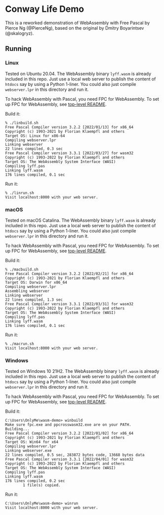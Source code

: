 # Conway Life Demo

This is a reworked demonstration of WebAssembly with Free Pascal by Pierce
Ng (@PierceNg), based on the original by Dmitry Boyarintsev (@skalogryz).

## Running

### Linux

Tested on Ubuntu 20.04. The WebAssembly binary ```lyff.wasm``` is already
included in this repo. Just use a local web server to publish the content
of ```htdocs``` say by using a Python 1-liner. You could also just compile
```webserver.lpr``` in this directory and run it.

To hack WebAssembly with Pascal, you need FPC for WebAssembly. To set up FPC for
WebAssembly, see [top-level README](/README.md).

Build it:

```
% ./linbuild.sh
Free Pascal Compiler version 3.2.2 [2022/01/13] for x86_64
Copyright (c) 1993-2021 by Florian Klaempfl and others
Target OS: Linux for x86-64
Compiling webserver.lpr
Linking webserver
22 lines compiled, 0.3 sec
Free Pascal Compiler version 3.3.1 [2022/03/27] for wasm32
Copyright (c) 1993-2022 by Florian Klaempfl and others
Target OS: The WebAssembly System Interface (WASI)
Compiling lyff.pas
Linking lyff.wasm
176 lines compiled, 0.1 sec
```

Run it:

```
% ./linrun.sh
Visit localhost:8000 with your web server.
```

### macOS

Tested on macOS Catalina. The WebAssembly binary ```lyff.wasm``` is already
included in this repo. Just use a local web server to publish the content
of ```htdocs``` say by using a Python 1-liner. You could also just compile
```webserver.lpr``` in this directory and run it.

To hack WebAssembly with Pascal, you need FPC for WebAssembly. To set up FPC for
WebAssembly, see [top-level README](/README.md).

Build it:

```
% ./macbuild.sh
Free Pascal Compiler version 3.2.2 [2022/02/21] for x86_64
Copyright (c) 1993-2021 by Florian Klaempfl and others
Target OS: Darwin for x86_64
Compiling webserver.lpr
Assembling webserver
Linking webserver
22 lines compiled, 1.3 sec
Free Pascal Compiler version 3.3.1 [2022/03/31] for wasm32
Copyright (c) 1993-2022 by Florian Klaempfl and others
Target OS: The WebAssembly System Interface (WASI)
Compiling lyff.pas
Linking lyff.wasm
176 lines compiled, 0.1 sec
```

Run it:

```
% ./macrun.sh
Visit localhost:8000 with your web server.
```

### Windows

Tested on Windows 10 21H2. The WebAssembly binary ```lyff.wasm``` is already
included in this repo. Just use a local web server to publish the content
of ```htdocs``` say by using a Python 1-liner. You could also just compile
```webserver.lpr``` in this directory and run it.

To hack WebAssembly with Pascal, you need FPC for WebAssembly. To set up FPC for
WebAssembly, see [top-level README](/README.md).

Build it:

```
C:\Users\OnlyMe\wasm-demo> winbuild
Make sure fpc.exe and ppcrosswasm32.exe are on your PATH.
Building...
Free Pascal Compiler version 3.2.2 [2022/01/02] for x86_64
Copyright (c) 1993-2021 by Florian Klaempfl and others
Target OS: Win64 for x64
Compiling webserver.lpr
Linking webserver.exe
22 lines compiled, 0.5 sec, 283872 bytes code, 13668 bytes data
Free Pascal Compiler version 3.3.1 [2022/04/01] for wasm32
Copyright (c) 1993-2022 by Florian Klaempfl and others
Target OS: The WebAssembly System Interface (WASI)
Compiling lyff.pas
Linking lyff.wasm
176 lines compiled, 0.2 sec
        1 file(s) copied.
```

Run it:

```
C:\Users\OnlyMe\wasm-demo> winrun
Visit localhost:8000 with your web server.
```

